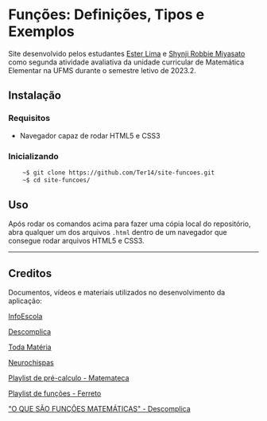 # Funções: Definições, Tipos e Exemplos

Site desenvolvido pelos estudantes [Ester Lima](https://github.com/Ter14) e [Shynji Robbie Miyasato](https://github.com/mshynji) como segunda atividade avaliativa da unidade curricular de Matemática Elementar na UFMS durante o semestre letivo de 2023.2.

## Instalação
### Requisitos
- Navegador capaz de rodar HTML5 e CSS3

### Inicializando
```bash
    ~$ git clone https://github.com/Ter14/site-funcoes.git
    ~$ cd site-funcoes/
```

## Uso
Após rodar os comandos acima para fazer uma cópia local do repositório, abra qualquer um dos arquivos `.html` dentro de um navegador que consegue rodar arquivos HTML5 e CSS3. 

---
## Creditos
Documentos, vídeos e materiais utilizados no desenvolvimento da aplicação:

[InfoEscola](https://www.infoescola.com/funcoes/)

[Descomplica](https://descomplica.com.br/blog/busca/?search=Fun%C3%A7%C3%A3o)

[Toda Matéria](https://www.todamateria.com.br/matematica/funcoes/)

[Neurochispas](https://br.neurochispas.com/?s=Fun%C3%A7%C3%A3o)

[Playlist de pré-calculo - Matemateca](https://www.youtube.com/watch?v=2gxt5OvF074&list=PLmtT_GZAQdt-zIIMe4eEcDIBQcreLLzDl)

[Playlist de funções - Ferreto](https://www.youtube.com/watch?v=SPZqQ5qn3P0&list=PLTPg64KdGgYiYqKmotPzPJVchCwKpTLzm)

["O QUE SÃO FUNÇÕES MATEMÁTICAS" - Descomplica](https://www.youtube.com/watch?v=xpv-SWbDUr8)
